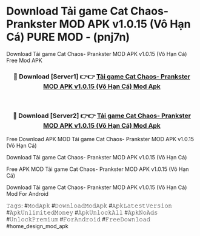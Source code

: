 # Download Tải game Cat Chaos- Prankster MOD APK v1.0.15 (Vô Hạn Cá) PURE MOD - (pnj7n)
Download Tải game Cat Chaos- Prankster MOD APK v1.0.15 (Vô Hạn Cá) Free Mod APK

<div align="center">
<h3>🔴 Download [Server1] 👉👉 <a href="https://apk-comot.site?title=Tải_game_Cat_Chaos-_Prankster_MOD_APK_v1.0.15_(Vô_Hạn_Cá)">Tải game Cat Chaos- Prankster MOD APK v1.0.15 (Vô Hạn Cá) Mod Apk</a></h3><br>

<h3>🔴 Download [Server2] 👉👉 <a href="https://apk-comot.site?title=Tải_game_Cat_Chaos-_Prankster_MOD_APK_v1.0.15_(Vô_Hạn_Cá)">Tải game Cat Chaos- Prankster MOD APK v1.0.15 (Vô Hạn Cá) Mod Apk</a></h3>
</div>


Free Download APK MOD Tải game Cat Chaos- Prankster MOD APK v1.0.15 (Vô Hạn Cá)

Download Tải game Cat Chaos- Prankster MOD APK v1.0.15 (Vô Hạn Cá) 

Free APK MOD Tải game Cat Chaos- Prankster MOD APK v1.0.15 (Vô Hạn Cá) 

Download Tải game Cat Chaos- Prankster MOD APK v1.0.15 (Vô Hạn Cá) Mod For Android

𝚃𝚊𝚐𝚜: #𝙼𝚘𝚍𝙰𝚙𝚔 #𝙳𝚘𝚠𝚗𝚕𝚘𝚊𝚍𝙼𝚘𝚍𝙰𝚙𝚔 #𝙰𝚙𝚔𝙻𝚊𝚝𝚎𝚜𝚝𝚅𝚎𝚛𝚜𝚒𝚘𝚗 #𝙰𝚙𝚔𝚄𝚗𝚕𝚒𝚖𝚒𝚝𝚎𝚍𝙼𝚘𝚗𝚎𝚢 #𝙰𝚙𝚔𝚄𝚗𝚕𝚘𝚌𝚔𝙰𝚕𝚕 #𝙰𝚙𝚔𝙽𝚘𝙰𝚍𝚜 #𝚄𝚗𝚕𝚘𝚌𝚔𝙿𝚛𝚎𝚖𝚒𝚞𝚖 #𝙵𝚘𝚛𝙰𝚗𝚍𝚛𝚘𝚒𝚍 #𝙵𝚛𝚎𝚎𝙳𝚘𝚠𝚗𝚕𝚘𝚊𝚍 #home_design_mod_apk
